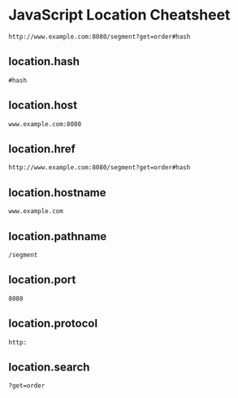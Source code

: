 # JavaScript Location Cheatsheet

```
http://www.example.com:8080/segment?get=order#hash
```

## location.hash
```
#hash
```

## location.host
```
www.example.com:8080
```

## location.href
```
http://www.example.com:8080/segment?get=order#hash
```

## location.hostname
```
www.example.com
```

## location.pathname
```
/segment
```

## location.port
```
8080
```

## location.protocol
```
http:
```

## location.search
```
?get=order
```
